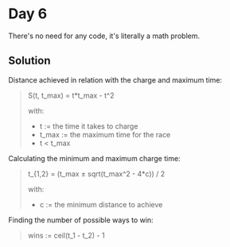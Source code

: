 # Day 6
There's no need for any code, it's literally a math problem.

## Solution
Distance achieved in relation with the charge and maximum time:
> S(t, t_max) = t*t_max - t^2
> 
> with:
> - t := the time it takes to charge
> - t_max := the maximum time for the race
> - t < t_max

Calculating the minimum and maximum charge time:
> t_{1,2} = (t_max ± sqrt(t_max^2 - 4*c)) / 2
> 
> with:
> - c := the minimum distance to achieve

Finding the number of possible ways to win:
> wins := ceil(t_1 - t_2) - 1
